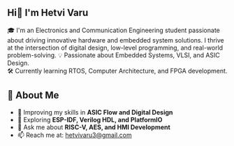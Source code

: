 ## Hi👋 I'm Hetvi Varu

🎓 I'm an Electronics and Communication Engineering student passionate about driving innovative hardware and embedded system solutions. I thrive at the intersection of digital design, low-level programming, and real-world problem-solving.
💡 Passionate about Embedded Systems, VLSI, and ASIC Design.  
🛠 Currently learning RTOS, Computer Architecture, and FPGA development.

## 🚀 About Me

- 🌱 Improving my skills in **ASIC Flow and Digital Design**
- 🧠 Exploring **ESP-IDF,  Verilog HDL, and PlatformIO**
- 🔧 Ask me about **RISC-V, AES, and HMI Development**
- 📫 Reach me at: hetvivaru3@gmail.com
